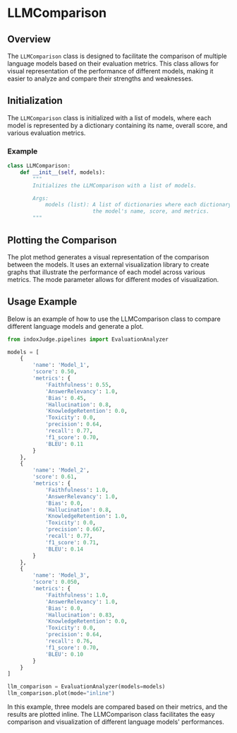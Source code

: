 # LLMComparison

## Overview

The `LLMComparison` class is designed to facilitate the comparison of multiple language models based on their evaluation metrics. This class allows for visual representation of the performance of different models, making it easier to analyze and compare their strengths and weaknesses.

## Initialization

The `LLMComparison` class is initialized with a list of models, where each model is represented by a dictionary containing its name, overall score, and various evaluation metrics.

### Example

```python
class LLMComparison:
    def __init__(self, models):
        """
        Initializes the LLMComparison with a list of models.

        Args:
            models (list): A list of dictionaries where each dictionary contains
                           the model's name, score, and metrics.
        """
```

## Plotting the Comparison

The plot method generates a visual representation of the comparison between the models. It uses an external visualization library to create graphs that illustrate the performance of each model across various metrics. The mode parameter allows for different modes of visualization.

## Usage Example

Below is an example of how to use the LLMComparison class to compare different language models and generate a plot.

```python
from indoxJudge.pipelines import EvaluationAnalyzer

models = [
    {
        'name': 'Model_1',
        'score': 0.50,
        'metrics': {
            'Faithfulness': 0.55,
            'AnswerRelevancy': 1.0,
            'Bias': 0.45,
            'Hallucination': 0.8,
            'KnowledgeRetention': 0.0,
            'Toxicity': 0.0,
            'precision': 0.64,
            'recall': 0.77,
            'f1_score': 0.70,
            'BLEU': 0.11
        }
    },
    {
        'name': 'Model_2',
        'score': 0.61,
        'metrics': {
            'Faithfulness': 1.0,
            'AnswerRelevancy': 1.0,
            'Bias': 0.0,
            'Hallucination': 0.8,
            'KnowledgeRetention': 1.0,
            'Toxicity': 0.0,
            'precision': 0.667,
            'recall': 0.77,
            'f1_score': 0.71,
            'BLEU': 0.14
        }
    },
    {
        'name': 'Model_3',
        'score': 0.050,
        'metrics': {
            'Faithfulness': 1.0,
            'AnswerRelevancy': 1.0,
            'Bias': 0.0,
            'Hallucination': 0.83,
            'KnowledgeRetention': 0.0,
            'Toxicity': 0.0,
            'precision': 0.64,
            'recall': 0.76,
            'f1_score': 0.70,
            'BLEU': 0.10
        }
    }
]

llm_comparison = EvaluationAnalyzer(models=models)
llm_comparison.plot(mode="inline")
```

In this example, three models are compared based on their metrics, and the results are plotted inline. The LLMComparison class facilitates the easy comparison and visualization of different language models' performances.